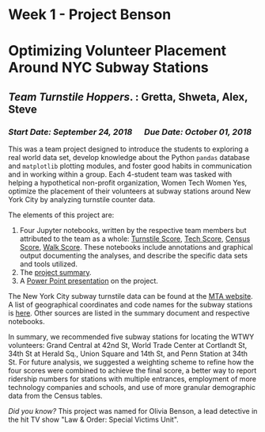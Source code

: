 # Week 1 - Project Benson
# Optimizing Volunteer Placement Around NYC Subway Stations

## _Team Turnstile Hoppers_. :  Gretta, Shweta, Alex, Steve
### _Start Date: September 24, 2018_ &emsp; _Due Date: October 01, 2018_

This was a team project designed to introduce the students to exploring a real world data set, develop knowledge about the Python ```pandas``` database and ```matplotlib``` plotting modules, and foster good habits in communication and in working within a group. Each 4-student team was tasked with helping a hypothetical non-profit organization, Women Tech Women Yes, optimize the placement of their volunteers at subway stations around New York City by analyzing turnstile counter data.
 
The elements of this project are:  
1. Four Jupyter notebooks, written by the respective team members but attributed to the team as a whole: [Turnstile Score](Benson_pt1_TurnstileScore.ipynb), [Tech Score](Benson_pt2_TechScore.ipynb), [Census Score](Benson_pt3_CensusScore.ipynb), [Walk Score](Benson_pt4_WalkScore.ipynb). These notebooks include annotations and graphical output documenting the analyses, and describe the specific data sets and tools utilized.
2. The [project summary](Project1_Summary.pdf).
3. A [Power Point presentation](Project5_Presentation.pdf) on the project. 

The New York City subway turnstile data can be found at the [MTA website](http://web.mta.info/developers/turnstile.html). A list of geographical coordinates and code names for the subway stations is [here](http://web.mta.info/developers/data/nyct/subway/Stations.csv). Other sources are listed in the summary document and respective notebooks.

In summary, we recommended five subway stations for locating the WTWY volunteers: Grand Central at 42nd St, World Trade Center at Cortlandt St, 34th St at Herald Sq., Union Square and 14th St, and Penn Station at 34th St. For future analysis, we suggested a weighting scheme to refine how the four scores were combined to achieve the final score, a better way to report ridership numbers for stations with multiple entrances, employment of more technology companies and schools, and use of more granular demographic data from the Census tables.

_Did you know?_  This project was named for Olivia Benson, a lead detective in the hit TV show "Law & Order: Special Victims Unit".
